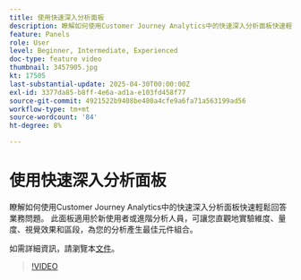 ```yaml
---
title: 使用快速深入分析面板
description: 瞭解如何使用Customer Journey Analytics中的快速深入分析面板快速輕鬆回答業務問題。
feature: Panels
role: User
level: Beginner, Intermediate, Experienced
doc-type: feature video
thumbnail: 3457905.jpg
kt: 17505
last-substantial-update: 2025-04-30T00:00:00Z
exl-id: 3377da85-b8ff-4e6a-ad1a-e103fd458f77
source-git-commit: 4921522b9408be480a4cfe9a6fa71a563199ad56
workflow-type: tm+mt
source-wordcount: '84'
ht-degree: 8%

---
```


# 使用快速深入分析面板

瞭解如何使用Customer Journey Analytics中的快速深入分析面板快速輕鬆回答業務問題。 此面板適用於新使用者或進階分析人員，可讓您直觀地實驗維度、量度、視覺效果和區段，為您的分析產生最佳元件組合。

如需詳細資訊，請瀏覽本[文件](https://experienceleague.adobe.com/zh-hant/docs/analytics-platform/using/cja-workspace/panels/quickinsight)。

>[!VIDEO](https://video.tv.adobe.com/v/3457905/?learn=on)
